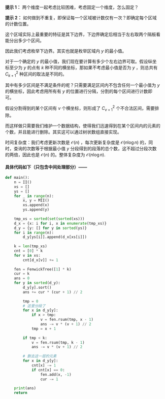 **提示 1：** 两个维度一起考虑比较困难，考虑固定一个维度，怎么固定？

**提示 2：** 如何做到不重复，即保证每一个区域被计数仅有一次？即确定每个区域的计数位置。

这个区域实际上最重要的特征是其下边界，下边界确定后相当于左右取两个隔板看能分出多少个区间。

因此我们考虑枚举下边界。其实也就是枚举区域内 $y$ 的最小值。

对于一个确定的 $y$ 的最小值，我们现在要计算有多少个左右边界可取。假设纵坐标至少为 $y$ 的点有 $k$ 种不同的横坐标，那如果不考虑最小值是否为 $y$ ，则总共有 $C_{k+1}^2$ 种区间的取法是不同的。

其中有多少区间是不满足条件的呢？只需要满足区间内不包含任何一个最小值为 $y$ 的横坐标，因此考虑用所有有 $y$ 的位置进行分隔，分割的每个区间进行计数即可。

假设分割得到的某个区间有 $v$ 个横坐标，则形成了 $C_{v+1}^2$ 个不合法区间，需要排除。

而这样做只需要我们维护一个数据结构，使得我们迅速得到在某个区间内的元素的个数，并且能进行删除。其实这可以通过树状数组直接实现。

时间复杂度：我们考虑更新次数是 $\mathcal{O}(n)$ ，每次更新复杂度是 $\mathcal{O}(n\log n)$ 的，同时，查询的次数等于根据最小值 $y$ 分段得到的段落的总个数，这不超过分段次数的两倍，因此也是 $\mathcal{O}(n)$ 的。整体复杂度为 $\mathcal{O}(n \log n)$.

#### 具体代码如下（只包含中间处理部分）——

```Python []
def main():
    n = II()
    xs = []
    ys = []
    for _ in range(n):
        x, y = MII()
        xs.append(x)
        ys.append(y)
    
    tmp_xs = sorted(set(sorted(xs)))
    d_x = {x: i for i, x in enumerate(tmp_xs)}
    d_y = {y: [] for y in sorted(ys)}
    for i in range(n):
        d_y[ys[i]].append(d_x[xs[i]])
    
    k = len(tmp_xs)
    cnt = [0] * k
    for v in xs:
        cnt[d_x[v]] += 1
    
    fen = FenwickTree([1] * k)
    cur = k
    ans = 0
    for y in sorted(d_y):
        d_y[y].sort()
        ans += cur * (cur + 1) // 2
        
        tmp = 0
        # 这里分段了
        for x in d_y[y]:
            if x > tmp:
                v = fen.rsum(tmp, x - 1)
                ans -= v * (v + 1) // 2
            tmp = x + 1
        
        if tmp < k:
            v = fen.rsum(tmp, k - 1)
            ans -= v * (v + 1) // 2
        
        # 删去这一层的元素
        for x in d_y[y]:
            cnt[x] -= 1
            if cnt[x] == 0:
                fen.add(x, -1)
                cur -= 1
    
    print(ans)
    return 
```
